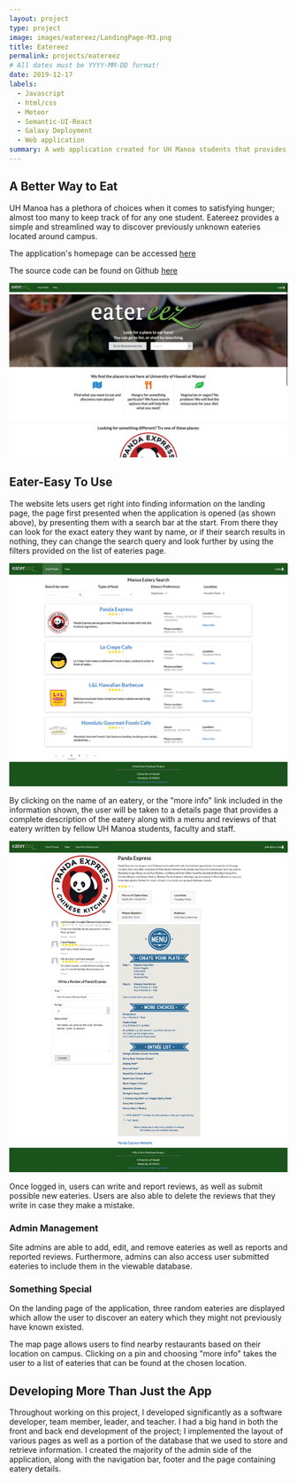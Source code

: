 ```yaml
---
layout: project
type: project
image: images/eatereez/LandingPage-M3.png
title: Eatereez
permalink: projects/eatereez
# All dates must be YYYY-MM-DD format!
date: 2019-12-17
labels:
  - Javascript
  - html/css
  - Meteor
  - Semantic-UI-React
  - Galaxy Deployment
  - Web application
summary: A web application created for UH Manoa students that provides information about where to get food on campus.
---
```


## A Better Way to Eat

UH Manoa has a plethora of choices when it comes to satisfying hunger; almost too many to keep track of for any one
 student. Eatereez provides a simple and streamlined way to discover previously unknown eateries located around campus. 
 
 The application's homepage can be accessed [here](https://nutrition-positions.github.io/)
 
 The source code can be found on Github [here](https://github.com/nutrition-positions/eatereez)
 
 <img class="ui rounded image" src="../images/eatereez/Final-landing.png">
 
## Eater-Easy To Use
 
 The website lets users get right into finding information on the landing page, the page first presented when the
  application is opened (as shown above), by
  presenting them with a search bar
  at the start. From there they can look for the exact eatery they want by name, or if their search results in
   nothing, they can change the search query and look further by using the filters provided on the list of
    eateries page.
    
<img class="ui huge right floated rounded image" src="../images/eatereez/Final-food-finder.png">  

  By clicking on the name of an eatery, or the "more info" link included in the information shown, the user will be
   taken to a details page that provides a complete description of the eatery along with a menu and reviews of that
    eatery written by fellow UH Manoa students, faculty and staff.
    
<img class="ui huge left rounded image" src="../images/eatereez/Final-restaurant-details.png">  

Once logged in, users can write and report reviews, as well as submit possible new eateries. Users
 are also able to delete the reviews that they write in case they make a mistake.
 
### Admin Management
 
Site admins are able to add, edit, and remove eateries as well as reports and reported reviews. Furthermore, admins can
 also
 access user submitted eateries to include them in the viewable database.
 
### Something Special

On the landing page of the application, three random eateries are displayed which allow the user to
 discover an
 eatery which they might not previously have known existed.
 
 The map page allows users to find nearby restaurants based on their location on campus. Clicking on a pin and
  choosing "more info" takes the user to a list of eateries that can be found at the chosen location.

## Developing More Than Just the App

Throughout working on this project, I developed significantly as a software developer, team member, leader, and
 teacher. I
 had a big hand in both the front and back end development of the project; I implemented the layout of various
  pages as well as a portion of the database that we used to store and retrieve information. I created the majority of
   the admin side of the application, along with the navigation bar, footer and the page containing eatery details.
 
